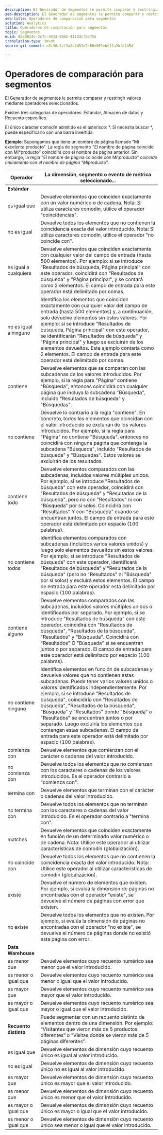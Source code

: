 ```yaml
---
description: El Generador de segmentos le permite comparar y restringir valores utilizando los operadores seleccionados.
seo-description: El Generador de segmentos le permite comparar y restringir valores utilizando los operadores seleccionados.
seo-title: Operadores de comparación para segmentos
solution: Analytics
title: Operadores de comparación para segmentos
topic: Segmentos
uuid: 02ad814c-2c7c-4833-9bb2-4113dcf9475d
translation-type: tm+mt
source-git-commit: a2c38c2cf3a2c1451e2c60e003ebe1fa9bfd145d

---
```



# Operadores de comparación para segmentos

El Generador de segmentos le permite comparar y restringir valores mediante operadores seleccionados.

Existen tres categorías de operadores: Estándar, Almacén de datos y Recuento específico.

El único carácter comodín admitido es el asterisco: *. Si necesita buscar *, puede especificarlo con una barra invertida.

**Ejemplo**: Supongamos que tiene un nombre de página llamado "Mi excelente producto". La regla de segmento "El nombre de página coincide con Mi*producto" coincidirá con el nombre de página anterior. Sin embargo, la regla "El nombre de página coincide con Mi\\*producto" coincide únicamente con el nombre de página "Mi*producto".

| Operador | La dimensión, segmento o evento de métrica seleccionado... |
|--- |--- |
| **Estándar** |  |
| es igual que | Devuelve elementos que coinciden exactamente con un valor numérico o de cadena. Nota: Si utiliza caracteres comodín, utilice el operador "coincidencias". |
| no es igual | Devuelve todos los elementos que no contienen la coincidencia exacta del valor introducido.  Nota: Si utiliza caracteres comodín, utilice el operador "no coincide con". |
| es igual a cualquiera | Devuelve elementos que coinciden exactamente con cualquier valor del campo de entrada (hasta 500 elementos). Por ejemplo: si se introduce "Resultados de búsqueda, Página principal" con este operador, coincidirá con "Resultados de búsqueda" y "Página principal", y se contará como 2 elementos. El campo de entrada para este operador está delimitado por comas. |
| no es igual a ninguno | Identifica los elementos que coinciden exactamente con cualquier valor del campo de entrada (hasta 500 elementos) y, a continuación, solo devuelve elementos sin estos valores. Por ejemplo: si se introduce "Resultados de búsqueda, Página principal" con este operador, se identificarán "Resultados de búsqueda" y "Página principal" y luego se excluirán de los elementos devueltos. Este ejemplo contaría como 2 elementos. El campo de entrada para este operador está delimitado por comas. |
| contiene | Devuelve elementos que se comparan con las subcadenas de los valores introducidos. Por ejemplo, si la regla para "Página" contiene "Búsqueda", entonces coincidirá con cualquier página que incluya la subcadena "Búsqueda", incluido "Resultados de búsqueda" y "Búsquedas". |
| no contiene | Devuelve lo contrario a la regla "contiene". En concreto, todos los elementos que coincidan con el valor introducido se excluirán de los valores introducidos. Por ejemplo, si la regla para "Página" no contiene "Búsqueda", entonces no coincidirá con ninguna página que contenga la subcadena "Búsqueda", incluido "Resultados de búsqueda" y "Búsquedas". Estos valores se excluirán de los resultados. |
| contiene todo | Devuelve elementos comparados con las subcadenas, incluidos valores múltiples unidos. Por ejemplo, si se introduce "Resultados de búsqueda" con este operador, coincidirá con "Resultados de búsqueda" y "Resultados de la búsqueda", pero no con "Resultados" ni con "Búsqueda" por sí solos. Coincidirá con "Resultados" Y con "Búsqueda" cuando se encuentran juntos. El campo de entrada para este operador está delimitado por espacio (100 palabras). |
| no contiene todos | Identifica elementos comparados con subcadenas (incluidos varios valores unidos) y luego solo elementos devueltos sin estos valores. Por ejemplo, si se introduce "Resultados de búsqueda" con este operador, identificará "Resultados de búsqueda" y "Resultados de la búsqueda" (pero no "Resultados" ni "Búsqueda" por sí solos) y excluirá estos elementos. El campo de entrada para este operador está delimitado por espacio (100 palabras). |
| contiene alguno | Devuelve elementos comparados con las subcadenas, incluidos valores múltiples unidos o identificados por separado. Por ejemplo, si se introduce "Resultados de búsqueda" con este operador, coincidirá con "Resultados de búsqueda", "Resultados de la búsqueda", "Resultados" y "Búsqueda". Coincidirá con "Resultados" O "Búsqueda" si se encuentran juntos o por separado. El campo de entrada para este operador está delimitado por espacio (100 palabras). |
| no contiene ninguno | Identifica elementos en función de subcadenas y devuelve valores que no contienen estas subcadenas. Puede tener varios valores unidos o valores identificados independientemente. Por ejemplo, si se introduce "Resultados de búsqueda", coincidiría con "Resultados de búsqueda", "Resultados de la búsqueda", "Búsqueda" y "Resultados" donde "Búsqueda" o "Resultados" se encuentran juntos o por separado. Luego excluiría los elementos que contengan estas subcadenas. El campo de entrada para este operador está delimitado por espacio (100 palabras). |
| comienza con | Devuelve elementos que comienzan con el carácter o cadenas del valor introducido. |
| no comienza con | Devuelve todos los elementos que no comienzan con los caracteres o cadenas de los valores introducidos. Es el operador contrario a "comienza con". |
| termina con | Devuelve elementos que terminan con el carácter o cadenas del valor introducido. |
| no termina con | Devuelve todos los elementos que no terminan con los caracteres o cadenas del valor introducido. Es el operador contrario a "termina con". |
| matches | Devuelve elementos que coinciden exactamente en función de un determinado valor numérico o de cadena. Nota: Utilice este operador al utilizar características de comodín (globalización). |
| no coincide con | Devuelve todos los elementos que no contienen la coincidencia exacta del valor introducido. Nota: Utilice este operador al utilizar características de comodín (globalización). |
| existe | Devuelve el número de elementos que existen. Por ejemplo, si evalúa la dimensión de páginas no encontradas con el operador "existe", se devuelve el número de páginas con error que existen. |
| no existe | Devuelve todos los elementos que no existen. Por ejemplo, si evalúa la dimensión de páginas no encontradas con el operador "no existe", se devuelve el número de páginas donde no existió esta página con error. |
| **Data Warehouse** |  |
| es menor que | Devuelve elementos cuyo recuento numérico sea menor que el valor introducido. |
| es menor o igual que | Devuelve elementos cuyo recuento numérico sea menor o igual que el valor introducido. |
| es mayor que | Devuelve elementos cuyo recuento numérico sea mayor que el valor introducido. |
| es mayor o igual que | Devuelve elementos cuyo recuento numérico sea mayor o igual que el valor introducido. |
| **Recuento distinto** | Puede segmentar con un recuento distinto de elementos dentro de una dimensión. Por ejemplo: “Visitantes que vieron más de 5 productos diferentes” o “Visitas donde se vieron más de 5 páginas diferentes”. |
| es igual que | Devuelve elementos de dimensión cuyo recuento único es igual al valor introducido. |
| no es igual | Devuelve elementos de dimensión cuyo recuento único no es igual al valor introducido. |
| es mayor que | Devuelve elementos de dimensión cuyo recuento único es mayor que el valor introducido. |
| es menor que | Devuelve elementos de dimensión cuyo recuento único es menor que el valor introducido. |
| es mayor o igual que | Devuelve elementos de dimensión cuyo recuento único es mayor o igual que el valor introducido. |
| es menor o igual que | Devuelve elementos de dimensión cuyo recuento único sea menor o igual que el valor introducido. |

